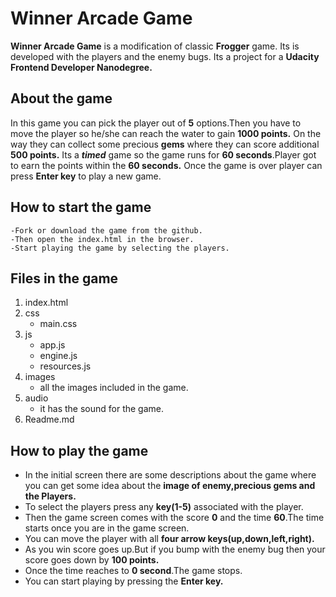 # Winner Arcade Game

**Winner Arcade Game** is a modification of classic **Frogger** game. Its is developed with the players and the enemy bugs.
Its a project for a **Udacity Frontend Developer Nanodegree.**

## About the game

In this game you can pick the player out of **5** options.Then you have to move the player so he/she can reach the water to gain **1000 points.**
On the way they can collect some precious **gems** where they can score additional **500 points.** Its a **_timed_** game so the game runs for **60 
seconds**.Player got to earn the points within the **60 seconds.** Once the game is over player can press **Enter key** to play a new game.

## How to start the game

```
-Fork or download the game from the github.
-Then open the index.html in the browser.
-Start playing the game by selecting the players.
```
## Files in the game

1. index.html
2. css
	- main.css
3. js
	- app.js
	- engine.js
	- resources.js
4. images
	- all the images included in the game.
5. audio
	- it has the sound for the game.
6. Readme.md

## How to play the game

- In the initial screen there are some descriptions about the game where you can get some idea about the **image of enemy,precious gems and the Players.**
- To select the players press any **key(1-5)** associated with the player.
- Then the game screen comes with the score **0** and the time **60**.The time starts once you are in the game screen.
- You can move the player with all **four arrow keys(up,down,left,right).**
- As you win score goes up.But if you bump with the enemy bug then your score goes down by **100 points.**
- Once the time reaches to **0 second**.The game stops.
- You can start playing by pressing the **Enter key.**



